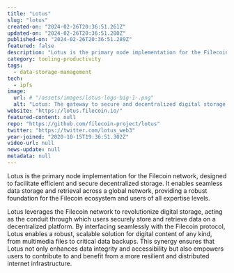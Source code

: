 ```yaml
---
title: "Lotus"
slug: "lotus"
created-on: "2024-02-26T20:36:51.261Z"
updated-on: "2024-02-26T20:36:51.280Z"
published-on: "2024-02-26T20:36:51.289Z"
featured: false
description: "Lotus is the primary node implementation for the Filecoin network, designed to facilitate efficient and secure decentralized storage."
category: tooling-productivity
tags:
  - data-storage-management
tech:
  - ipfs
image:
  url: # "/assets/images/lotus-logo-big-1-.png"
  alt: "Lotus: The gateway to secure and decentralized digital storage on the Filecoin network."
website: "https://lotus.filecoin.io/"
featured-content: null
repo: "https://github.com/filecoin-project/lotus"
twitter: "https://twitter.com/lotus_web3"
year-joined: "2020-10-15T19:36:51.302Z"
video-url: null
news-update: null
metadata: null
---
```


Lotus is the primary node implementation for the Filecoin network, designed to facilitate efficient and secure decentralized storage. It enables seamless data storage and retrieval across a global network, providing a robust foundation for the Filecoin ecosystem and users of all expertise levels.

Lotus leverages the Filecoin network to revolutionize digital storage, acting as the conduit through which users securely store and retrieve data on a decentralized platform. By interfacing seamlessly with the Filecoin protocol, Lotus enables a robust, scalable solution for digital content of any kind, from multimedia files to critical data backups. This synergy ensures that Lotus not only enhances data integrity and accessibility but also empowers users to contribute to and benefit from a more resilient and distributed internet infrastructure.
